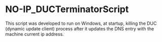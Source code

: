 # NO-IP_DUCTerminatorScript
This script was developed to run on Windows, at startup, killing the DUC (dynamic update client) process after it updates the DNS entry with the machine current ip address.
